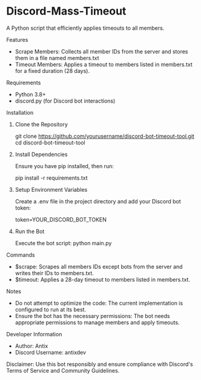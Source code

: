 # Discord-Mass-Timeout
A Python script that efficiently applies timeouts to all members.

Features
- Scrape Members: Collects all member IDs from the server and stores them in a file named members.txt
- Timeout Members: Applies a timeout to members listed in members.txt for a fixed duration (28 days).

Requirements

- Python 3.8+
- discord.py (for Discord bot interactions)

Installation

1. Clone the Repository

   git clone https://github.com/yourusername/discord-bot-timeout-tool.git
   cd discord-bot-timeout-tool

2. Install Dependencies

   Ensure you have pip installed, then run:

   pip install -r requirements.txt

3. Setup Environment Variables

   Create a .env file in the project directory and add your Discord bot token:

   token=YOUR_DISCORD_BOT_TOKEN

4. Run the Bot

   Execute the bot script:
   python main.py

Commands

- $scrape: Scrapes all members IDs except bots from the server and writes their IDs to members.txt.
- $timeout: Applies a 28-day timeout to members listed in members.txt.

Notes

- Do not attempt to optimize the code: The current implementation is configured to run at its best.
- Ensure the bot has the necessary permissions: The bot needs appropriate permissions to manage members and apply timeouts.

Developer Information

- Author: Antix
- Discord Username: antixdev

Disclaimer: Use this bot responsibly and ensure compliance with Discord's Terms of Service and Community Guidelines.
